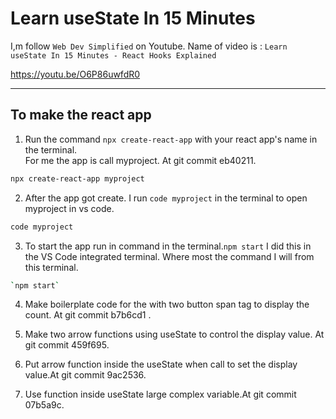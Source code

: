 # Learn useState In 15 Minutes 

I,m follow `Web Dev Simplified` on Youtube.
Name of video is :
    `Learn useState In 15 Minutes - React Hooks Explained`

https://youtu.be/O6P86uwfdR0
___

## To make the react app
 1. Run the command `npx create-react-app` with your react app's name in the terminal.\
 For me the app is call myproject. At git commit eb40211.
 ```bash
npx create-react-app myproject
 ```
2. After the app got create. I run `code myproject` in the terminal to open myproject in vs code.
 ```bash
code myproject
 ```
3. To start the app run in command in the terminal.`npm start` I did this in the VS Code integrated terminal. Where most the command I will from this terminal.
```bash
`npm start`
```
4. Make boilerplate code for the with two button span tag to display the count. At git commit b7b6cd1 .

5. Make two arrow functions using useState to control the display value. At git commit 459f695.


6. Put arrow function inside the useState when call to set the display value.At git commit 9ac2536.

7. Use function inside  useState large complex variable.At git commit 07b5a9c.